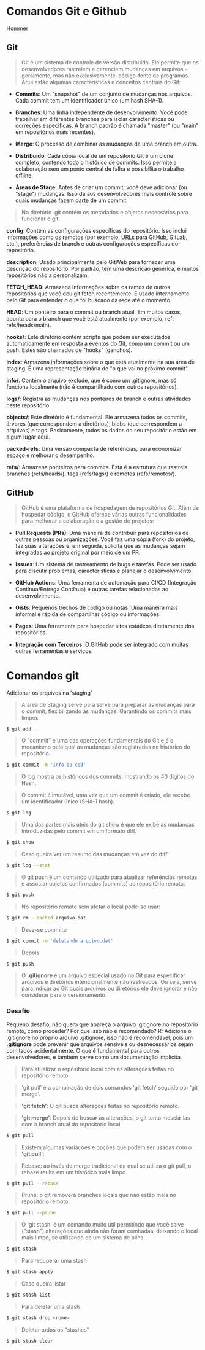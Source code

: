 # Comandos Git e Github

[Hommer](https://tenor.com/pt-BR/view/ronaldo-player-soccer-brasil-pointing-you-gif-9961265)

## Git 

> Git é um sistema de controle de versão distribuído. Ele permite que os desenvolvedores rastreiem e gerenciem mudanças em arquivos – geralmente, mas não exclusivamente, código-fonte de programas. Aqui estão algumas características e conceitos centrais do Git:

* **Commits**: Um "snapshot" de um conjunto de mudanças nos arquivos. Cada commit tem um identificador único (um hash SHA-1).

* **Branches**: Uma linha independente de desenvolvimento. Você pode trabalhar em diferentes branches para isolar características ou correções específicas. A branch padrão é chamada "master" (ou "main" em repositórios mais recentes).

* **Merge**: O processo de combinar as mudanças de uma branch em outra.

* **Distribuído**: Cada cópia local de um repositório Git é um clone completo, contendo todo o histórico de commits. Isso permite a colaboração sem um ponto central de falha e possibilita o trabalho offline.

* **Áreas de Stage**: Antes de criar um commit, você deve adicionar (ou "stage") mudanças. Isso dá aos desenvolvedores mais controle sobre quais mudanças fazem parte de um commit.

> No diretório .git contém os metadados e objetos necessários para funcionar o git.

**config**: Contém as configurações específicas do repositório. Isso inclui informações como os remotos (por exemplo, URLs para GitHub, GitLab, etc.), preferências de branch e outras configurações específicas do repositório.

**description**: Usado principalmente pelo GitWeb para fornecer uma descrição do repositório. Por padrão, tem uma descrição genérica, e muitos repositórios não a personalizam.



**FETCH_HEAD**: Armazena informações sobre os ramos de outros repositórios que você deu git fetch recentemente. É usado internamente pelo Git para entender o que foi buscado da rede até o momento.

**HEAD**: Um ponteiro para o commit ou branch atual. Em muitos casos, aponta para o branch que você está atualmente (por exemplo, ref: refs/heads/main).

**hooks/**: Este diretório contém scripts que podem ser executados automaticamente em resposta a eventos do Git, como um commit ou um push. Estes são chamados de "hooks" (ganchos).

**index**: Armazena informações sobre o que está atualmente na sua área de staging. É uma representação binária de "o que vai no próximo commit".

**info/**: Contém o arquivo exclude, que é como um .gitignore, mas só funciona localmente (não é compartilhado com outros repositórios).

**logs/**: Registra as mudanças nos ponteiros de branch e outras atividades neste repositório.

**objects/**: Este diretório é fundamental. Ele armazena todos os commits, árvores (que correspondem a diretórios), blobs (que correspondem a arquivos) e tags. Basicamente, todos os dados do seu repositório estão em algum lugar aqui.

**packed-refs**: Uma versão compacta de referências, para economizar espaço e melhorar o desempenho.

**refs/**: Armazena ponteiros para commits. Esta é a estrutura que rastreia branches (refs/heads/), tags (refs/tags/) e remotes (refs/remotes/).







## GitHub

> GitHub é uma plataforma de hospedagem de repositórios Git. Além de hospedar código, o GitHub oferece várias outras funcionalidades para melhorar a colaboração e a gestão de projetos:

* **Pull Requests (PRs)**: Uma maneira de contribuir para repositórios de outras pessoas ou organizações. Você faz uma cópia (fork) do projeto, faz suas alterações e, em seguida, solicita que as mudanças sejam integradas ao projeto original por meio de um PR.

* **Issues**: Um sistema de rastreamento de bugs e tarefas. Pode ser usado para discutir problemas, características e planejar o desenvolvimento.

* **GitHub Actions**: Uma ferramenta de automação para CI/CD (Integração Contínua/Entrega Contínua) e outras tarefas relacionadas ao desenvolvimento.

* **Gists**: Pequenos trechos de código ou notas. Uma maneira mais informal e rápida de compartilhar código ou informações.

* **Pages**: Uma ferramenta para hospedar sites estáticos diretamente dos repositórios.

* **Integração com Terceiros**: O GitHub pode ser integrado com muitas outras ferramentas e serviços.

# Comandos git

Adicionar os arquivos na 'staging' 
> A área de Staging serve para serve para preparar as mudanças para o commit, flexibilizando as mudanças. Garantindo os commits mais limpos.

```sh
$ git add .
```

> O "commit" é uma das operações fundamentais do Git e é o mecanismo pelo qual as mudanças são registradas no histórico do repositório. 

```sh
$ git commit -m 'info do cod'
```

> O log mostra os históricos dos commits, mostrando os 40 dígitos do Hash.

> O commit é imutável, uma vez que um commit é criado, ele recebe um identificador único (SHA-1 hash).

```sh
$ git log
```

> Uma das partes mais úteis do git show é que ele exibe as mudanças introduzidas pelo commit em um formato diff. 

```sh
$ git show
```

> Caso queira ver um resumo das mudanças em vez do diff

```sh
$ git log --stat
```

> O git push é um comando utilizado para atualizar referências remotas e associar objetos confirmados (commits) ao repositório remoto.

```sh
$ git push
```

> No repositório remoto sem afetar o local pode-se usar:

```sh
$ git rm --cached arquivo.dat
```
> Deve-se commitar

```sh
$ git commit -m 'deletando arquivo.dat'
```
> Depois

```sh
$ git push
```

> O **.gitignore** é um arquivo especial usado no Git para especificar arquivos e diretórios intencionalmente não rastreados. Ou seja, serve para indicar ao Git quais arquivos ou diretórios ele deve ignorar e não considerar para o versionamento.

### Desafio
Pequeno desafio, não quero que apareça o arquivo .gitignore no
repositório remoto, como proceder? Por que isso não é recomendado?
R: Adicione o .gitignore no próprio arquivo .gitignore, isso não é recomendável, pois um **.gitignore** pode prevenir que arquivos sensíveis ou desnecessários sejam comitados acidentalmente. O que é fundamental para outros desenvolvedores, e também serve como um documentação implícita.


> Para atualizar o repositório local com as alterações feitas no repositório remoto. 

> 'git pull' é a combinação de dois comandos 'git fetch' seguido por 'git merge'. 

> **'git fetch'**: O git busca alterações feitas no repositório remoto.

> **'git merge'**: Depois de buscar as alterações, o git tenta mesclá-las com a branch atual do repositório local.

```sh
$ git pull
```

> Existem algumas variações e opções que podem ser usadas com o **'git pull'**:

> Rebase: ao invés do merge tradicional da qual se utiliza o git pull, o rebase reulta em um histórico mais limpo.

```sh
$ git pull --rebase
```

> Prune: o git removerá branches locais que não estão mais no repositório remoto. 

```sh
$ git pull --prune
```

> O 'git stash' é um comando muito útil permitindo que você salve ("stash") alterações que ainda não foram comitadas, deixando o local mais limpo, se utilizando de um sistema de pilha. 

```sh
$ git stash
```

> Para recuperar uma stash

```sh
$ git stash apply 
```

> Caso queira listar 

```sh
$ git stash list 
```

> Para deletar uma stash

```sh
$ git stash drop <nome> 
```

> Deletar todos os "stashes"

```sh
$ git stash clear 
```
